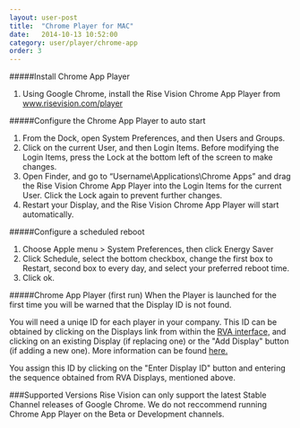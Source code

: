 ```yaml
---
layout: user-post
title:  "Chrome Player for MAC"
date:   2014-10-13 10:52:00
category: user/player/chrome-app
order: 3
---
```


#####Install Chrome App Player
1. Using Google Chrome, install the Rise Vision Chrome App Player from www.risevision.com/player


#####Configure the Chrome App Player to auto start
1. From the Dock, open System Preferences, and then Users and Groups.
2. Click on the current User, and then Login Items. Before modifying the Login Items, press the Lock at the bottom left of the screen to make changes.
3. Open Finder, and go to “Username\Applications\Chrome Apps” and drag the Rise Vision Chrome App Player into the Login Items for the current User. Click the Lock again to prevent further changes.
4. Restart your Display, and the Rise Vision Chrome App Player will start automatically.


#####Configure a scheduled reboot
1. Choose Apple menu > System Preferences, then click Energy Saver
2. Click Schedule, select the bottom checkbox, change the first box to Restart, second box to every day, and select your preferred reboot time.
3. Click ok.

#####Chrome App Player (first run)
When the Player is launched for the first time you will be warned that the Display ID is not found.

You will need a uniqe ID for each player in your company. This ID can be obtained by clicking on the Displays link from within the [RVA interface,](http://rva.risevision.com/) and clicking on an existing Display (if replacing one) or the "Add Display" button (if adding a new one). More information can be found [here.](http://help.risevision.com/#/user/player/register-player)

You assign this ID by clicking on the "Enter Display ID" button and entering the sequence obtained from RVA Displays, mentioned above.

###Supported Versions
Rise Vision can only support the latest Stable Channel releases of Google Chrome. We do not reccommend running Chrome App Player on the Beta or Development channels.